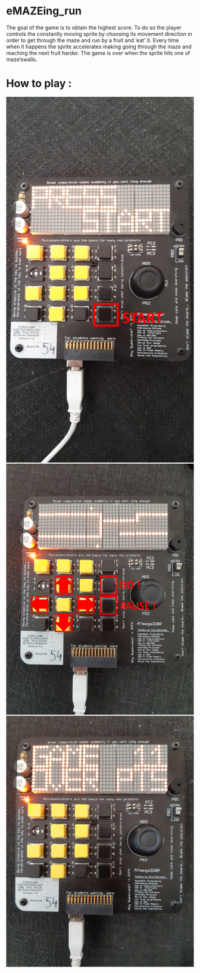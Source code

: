 # eMAZEing_run
The goal of the game is to obtain the highest score. To do so the player controls the constantly moving sprite by choosing its movement direction in order to get through the maze and run by a fruit and ’eat’ it. Every time when it happens the sprite accelerates making going through the maze and reaching the next fruit harder.  The game is over when the sprite hits one of maze’swalls.

# How to play :
![Screenshot](img/PressStart.png)
![Screenshot](img/Game.png)
![Screenshot](img/GameOver.png)

